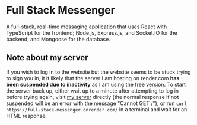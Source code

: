 # Full Stack Messenger

A full-stack, real-time messaging application that uses React with TypeScript for the frontend; Node.js, Express.js, and Socket.IO for the backend; and Mongoose for the database.

## Note about my server

If you wish to log in to the website but the website seems to be stuck trying to sign you in, it it likely that the server I am hosting on render.com **has been suspended due to inactivity** as I am using the free version. To start the server back up, either wait up to a minute after attempting to log in before trying again, visit [my server](https://full-stack-messenger.onrender.com/) directly (the normal response if not suspended will be an error with the message "Cannot GET /"), or run `curl https://full-stack-messenger.onrender.com/` in a terminal and wait for an HTML response.
